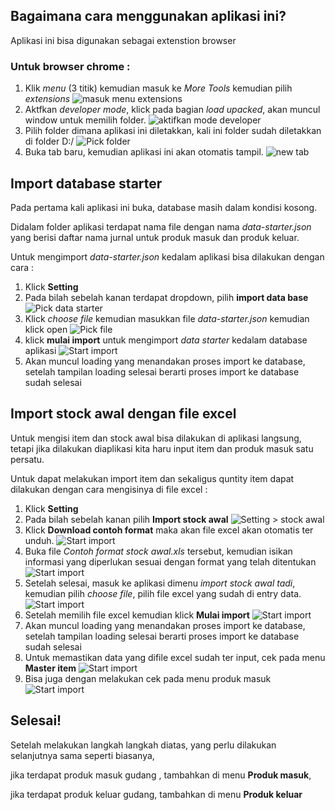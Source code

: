 ## Bagaimana cara menggunakan aplikasi ini?

Aplikasi ini bisa digunakan sebagai extenstion browser

### Untuk browser chrome :
1. Klik *menu* (3 titik) kemudian masuk ke *More Tools* kemudian pilih *extensions*
![masuk menu extensions](/images/1-masuk-extensions-menu.png)
2. Aktfkan *developer mode*, klick pada bagian *load upacked*, akan muncul window untuk memilih folder.
![aktifkan mode developer](/images/2-mini-book-stock.png)
4. Pilih folder dimana aplikasi ini diletakkan, kali ini folder sudah diletakkan di folder D:/
![Pick folder](/images/2-pick-folder.png)
5. Buka tab baru, kemudian aplikasi ini akan otomatis tampil.
![new tab](/images/3-new-tab.png)

## Import database starter
Pada pertama kali aplikasi ini buka, database masih dalam kondisi kosong.

Didalam folder aplikasi terdapat nama file dengan nama *data-starter.json* yang berisi daftar nama jurnal untuk produk masuk dan produk keluar.

Untuk mengimport *data-starter.json* kedalam aplikasi bisa dilakukan dengan cara :

1. Klick **Setting**
2. Pada bilah sebelah kanan terdapat dropdown, pilih **import data base**
![Pick data starter](/images/2-pick-data-starter.png)
3. Klick *choose file* kemudian masukkan file *data-starter.json* kemudian klick open
![Pick file](/images/2-pick-file-data-starter.png)
4. klick **mulai import** untuk mengimport *data starter* kedalam database aplikasi
![Start import](/images/2-mulai-import.png)
5. Akan muncul loading yang menandakan proses import ke database, setelah tampilan loading selesai berarti proses import ke database sudah selesai


## Import stock awal dengan file excel
Untuk mengisi item dan stock awal bisa dilakukan di aplikasi langsung, tetapi jika dilakukan diaplikasi kita haru input item dan produk masuk satu persatu.

Untuk dapat melakukan import item dan sekaligus quntity item dapat dilakukan dengan cara mengisinya di file excel :

1. Klick **Setting**
2. Pada bilah sebelah kanan pilih **Import stock awal**
![Setting > stock awal](/images/3-import-stock-awal.png)
3. Klick **Download contoh format** maka akan file excel akan otomatis ter unduh.
![Start import](/images/3-download-format-stock-awal.png)
4. Buka file *Contoh format stock awal.xls*  tersebut, kemudian isikan informasi yang diperlukan sesuai dengan format yang telah ditentukan
![Start import](/images/3-input-item.png)
5. Setelah selesai, masuk ke aplikasi dimenu *import stock awal tadi*, kemudian pilih *choose file*, pilih file excel yang sudah di entry data.
![Start import](/images/3-pick-file.png)
6. Setelah memilih file excel kemudian klick **Mulai import**
![Start import](/images/3-mulai-import.png)
7. Akan muncul loading yang menandakan proses import ke database, setelah tampilan loading selesai berarti proses import ke database sudah selesai
8. Untuk memastikan data yang difile excel sudah ter input, cek pada menu **Master item**
![Start import](/images/3-cek-master-item.png)
9. Bisa juga dengan melakukan cek pada menu produk masuk
![Start import](/images/3-cek-incoming.png)

## Selesai!
Setelah melakukan langkah langkah diatas, yang perlu dilakukan selanjutnya sama seperti biasanya,

 jika terdapat produk masuk gudang , tambahkan di menu **Produk masuk**, 
 
 jika terdapat produk keluar gudang, tambahkan di menu **Produk keluar**